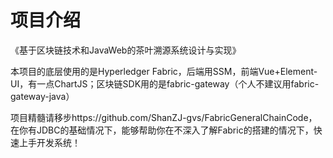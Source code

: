 # 项目介绍
《基于区块链技术和JavaWeb的茶叶溯源系统设计与实现》

本项目的底层使用的是Hyperledger Fabric，后端用SSM，前端Vue+Element-UI，有一点ChartJS；区块链SDK用的是fabric-gateway（个人不建议用fabric-gateway-java）

项目精髓请移步https://github.com/ShanZJ-gvs/FabricGeneralChainCode，在你有JDBC的基础情况下，能够帮助你在不深入了解Fabric的搭建的情况下，快速上手开发系统！
